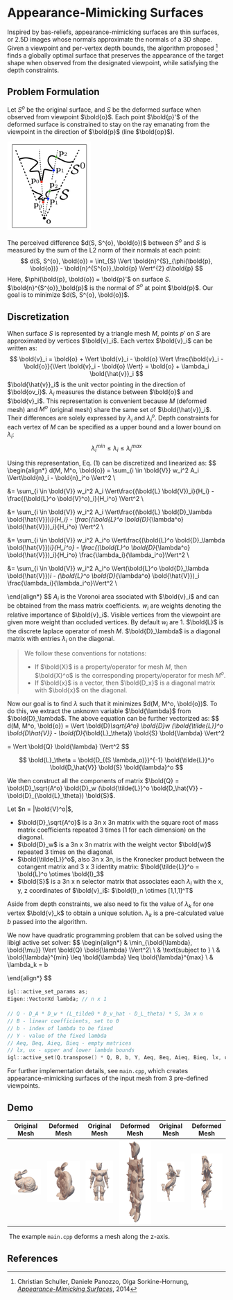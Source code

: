 # Appearance-Mimicking Surfaces

Inspired by bas-reliefs, appearance-mimicking surfaces are thin surfaces, or 2.5D images whose normals approximate the normals of a 3D shape. Given a viewpoint and per-vertex depth bounds, the algorithm proposed [^1] finds a globally optimal surface that preserves the appearance of the target shape when observed from the designated viewpoint, while satisfying the depth constraints. 

## Problem Formulation

Let $S^{o}$ be the original surface, and $S$ be the deformed surface when observed from viewpoint $\bold{o}$. Each point $\bold{p}'$ of the deformed surface is constrained to stay on the ray emanating from the viewpoint in the direction of $\bold{p}$ (line $\bold{op}$).

<img src="normals.png" alt="image-20201201115724580" style="zoom:20%;" />

The perceived difference $d(S, S^{o}, \bold{o})$ between $S^{o}$ and $S$ is measured by the sum of the L2 norm of their normals at each point:  
$$
d(S, S^{o}, \bold{o}) = \int_{S} \Vert \bold{n}^{S}_{\phi(\bold{p}, \bold{o})} - \bold{n}^{S^{o}}_\bold{p} \Vert^{2} d\bold{p}
$$
Here, $\phi(\bold{p}, \bold{o}) = \bold{p}'$ on surface $S$. $\bold{n}^{S^{o}}_\bold{p}$ is the normal of $S^{o}$ at point $\bold{p}$. Our goal is to minimize $d(S, S^{o}, \bold{o})$.

## Discretization

When surface $S$ is represented by a triangle mesh $M$,  points $p'$ on $S$ are approximated by vertices $\bold{v}_i$. Each vertex $\bold{v}_i$ can be written as:
$$
\bold{v}_i = \bold{o} + \Vert \bold{v}_i - \bold{o} \Vert \frac{\bold{v}_i - \bold{o}}{\Vert \bold{v}_i - \bold{o} \Vert} = \bold{o} + \lambda_i \bold{\hat{v}}_i
$$
$\bold{\hat{v}}_i$ is the unit vector pointing in the direction of $\bold{ov_i}$. $\lambda_i$ measures the distance between $\bold{o}$ and $\bold{v}_i$. This representation is convenient because $M$ (deformed mesh) and $M^o$ (original mesh) share the same set of $\bold{\hat{v}}_i$. Their differences are solely expressed by $\lambda_i$ and $\lambda_i^o$. Depth constraints for each vertex of $M$ can be specified as a upper bound and a lower bound on $\lambda_i$:
$$
\lambda^{min}_i \leq \lambda_i \leq \lambda^{max}_i
$$


Using this representation, Eq. (1) can be discretized and linearized as:
$$
\begin{align*}
d(M, M^o, \bold{o}) = \sum_{i \in \bold{V}} w_i^2 A_i \Vert\bold{n}_i - \bold{n}_i^o \Vert^2 \\

&= \sum_{i \in \bold{V}} w_i^2 A_i \Vert\frac{(\bold{L} \bold{V})_i}{H_i} - \frac{(\bold{L}^o \bold{V}^o)_i}{H_i^o} \Vert^2 \\

&= \sum_{i \in \bold{V}} w_i^2 A_i \Vert\frac{(\bold{L} \bold{D}_\lambda \bold{\hat{V}})_i}{H_i} - \frac{(\bold{L}^o \bold{D}_{\lambda^o} \bold{\hat{V}})_i}{H_i^o} \Vert^2 \\

&= \sum_{i \in \bold{V}} w_i^2 A_i^o \Vert\frac{(\bold{L}^o \bold{D}_\lambda \bold{\hat{V}})_i}{H_i^o} - \frac{(\bold{L}^o \bold{D}_{\lambda^o} \bold{\hat{V}})_i}{H_i^o} \frac{\lambda_i}{\lambda_i^o}\Vert^2 \\ 

&= \sum_{i \in \bold{V}} w_i^2 A_i^o \Vert(\bold{L}^o \bold{D}_\lambda \bold{\hat{V}})_i - (\bold{L}^o \bold{D}_{\lambda^o} \bold{\hat{V}})_i \frac{\lambda_i}{\lambda_i^o}\Vert^2 \\ 

\end{align*}
$$
$A_i$ is the Voronoi area ssociated with $\bold{v}_i$ and can be obtained from the mass matrix coefficients. $w_i$ are weights denoting the relative importance of $\bold{v}_i$. Visible vertices from the viewpoint are given more weight than occluded vertices. By default $w_i$ are 1. $\bold{L}$ is the discrete laplace operator of mesh $M$. $\bold{D}_\lambda$ is a diagonal matrix with entries $\lambda_i$ on the diagonal. 

> We follow these conventions for notations:
>
> * If $\bold{X}$ is a property/operator for mesh $M$, then $\bold{X}^o$ is the corresponding property/operator for mesh $M^o$.
> * If $\bold{x}$ is a vector, then $\bold{D_x}$ is a diagonal matrix with $\bold{x}$ on the diagonal.   

Now our goal is to find $\lambda$ such that it minimizes $d(M, M^o, \bold{o})$. To do this, we extract the unknown variable $\bold{\lambda}$ from $\bold{D}_\lambda$. The above equation can be further vectorized as:
$$
d(M, M^o, \bold{o}) = \Vert \bold{D}_\sqrt{A^o} \bold{D}_w (\bold{\tilde{L}}^o \bold{D_\hat{V}} - \bold{D}_{\bold{L}_\theta}) \bold{S} \bold{\lambda} \Vert^2

= \Vert \bold{Q} \bold{\lambda} \Vert^2
$$

$$
\bold{L}_\theta = \bold{D_{(S \lambda_o)}}^{-1} \bold{\tilde{L}}^o \bold{D_\hat{V}} \bold{S} \bold{\lambda}^o
$$

We then construct all the components of matrix $\bold{Q} = \bold{D}_\sqrt{A^o} \bold{D}_w (\bold{\tilde{L}}^o \bold{D_\hat{V}} - \bold{D}_{\bold{L}_\theta}) \bold{S}$.

Let $n = |\bold{V}^o|$, 

* $\bold{D}_\sqrt{A^o}$ is a 3n x 3n matrix with the square root of mass matrix coefficients repeated 3 times (1 for each dimension) on the diagonal. 
* $\bold{D}_w$ is a 3n x 3n matrix with the weight vector $\bold{w}$ repeated 3 times on the diagonal.
* $\bold{\tilde{L}}^o$, also 3n x 3n, is the Kronecker product between the cotangent matrix and 3 x 3 identity matrix: $\bold{\tilde{L}}^o = \bold{L}^o \otimes \bold{I}_3$
* $\bold{S}$ is a 3n x n selector matrix that associates each $\lambda_i$ with the x, y, z coordinates of $\bold{v}_i$: $\bold{I}_n \otimes [1,1,1]^T$

Aside from depth constraints, we also need to fix the value of $\lambda_k$ for one vertex $\bold{v}_k$ to obtain a unique solution. $\lambda_k$ is a pre-calculated value $b$ passed into the algorithm.

We now have quadratic programming problem that can be solved using the libigl active set solver:
$$
\begin{align*}
& \min_{\bold{\lambda}, \bold{\mu}} \Vert \bold{Q} \bold{\lambda} \Vert^2\\
\\
& \text{subject to } \\ 
& \bold{\lambda}^{min} \leq \bold{\lambda} \leq \bold{\lambda}^{max} \\
& \lambda_k = b

\end{align*}
$$

```c++
igl::active_set_params as;
Eigen::VectorXd lambda; // n x 1

// Q - D_A * D_w * (L_tilde0 * D_v_hat - D_L_theta) * S, 3n x n
// B - linear coefficients, set to 0
// b - index of lambda to be fixed
// Y - value of the fixed lambda
// Aeq, Beq, Aieq, Bieq - empty matrices
// lx, ux - upper and lower lambda bounds
igl::active_set(Q.transpose() * Q, B, b, Y, Aeq, Beq, Aieq, Bieq, lx, ux, as, lambda);
```

For further implementation details, see `main.cpp`, which creates appearance-mimicking surfaces of the input mesh from 3 pre-defined viewpoints.  

## Demo

| Original Mesh                                                | Deformed Mesh                                                | Original Mesh                                                | Deformed Mesh                                                | Original Mesh                                                | Deformed Mesh                                                |
| ------------------------------------------------------------ | ------------------------------------------------------------ | ------------------------------------------------------------ | ------------------------------------------------------------ | ------------------------------------------------------------ | ------------------------------------------------------------ |
| <img src="orig_bunny.png" alt="original bunny" style="zoom:20%;" /> | <img src="deform_bunny.png" alt="deformed bunny" style="zoom:20%;" /> | <img src="orig_knight.png" alt="original knight" style="zoom:20%;" /> | <img src="deform_knight.png" alt="deformed knight" style="zoom:20%;" /> | <img src="orig_dragon.png" alt="original dragon" style="zoom:20%;" /> | <img src="d_dragon.png" alt="deformed dragon" style="zoom:20%;" /> |

​																	The example `main.cpp` deforms a mesh along the z-axis. 

## References

[^1]: Christian Schuller, Daniele Panozzo, Olga Sorkine-Hornung, [*Appearance-Mimicking Surfaces*](https://cims.nyu.edu/gcl/papers/mimicking-2014.pdf), 2014

[^2]: Mark Meyer, Mathieu Desbrun, Peter Schröder and Alan H. Barr, [Discrete Differential-Geometry Operators for Triangulated 2-Manifolds](https://www.google.com/search?q=Discrete+Differential-Geometry+Operators+for+Triangulated+2-Manifolds), 2003.


